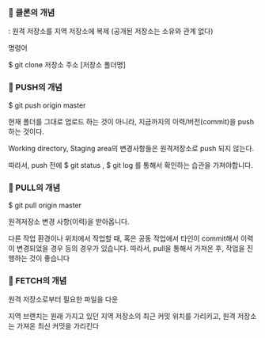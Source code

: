 ### :red_circle: 클론의 개념
: 원격 저장소를 지역 저장소에 복제 (공개된 저장소는 소유와 관계 없다)

명령어 

$ git clone 저장소 주소 [저장소 폴더명]

### :red_circle: PUSH의 개념

$ git push origin master

현재 폴더를 그대로 업로드 하는 것이 아니라, 지금까지의 이력/버전(commit)을 push 하는 것이다.

Working directory, Staging area의 변경사항들은 원격저장소로 push 되지 않는다.

따라서, push 전에 $ git status , $ git log 를 통해서 확인하는 습관을 가져야합니다.

### :red_circle: PULL의 개념

$ git pull origin master

원격저장소 변경 사항(이력)을 받아옵니다.

다른 작업 환경이나 위치에서 작업할 때, 혹은 공동 작업에서 타인이 commit해서 이력이 변경되었을 경우 등의 경우가 있습니다. 따라서, pull을 통해서 가져온 후, 작업을 진행하는 것이 좋습니다

### :red_circle: FETCH의 개념

원격 저장소로부터 필요한 파일을 다운

지역 브랜치는 원래 가지고 있던 지역 저장소의 최근 커밋 위치를 가리키고, 원격 저장소는 가져온 최신 커밋을 가리킨다
